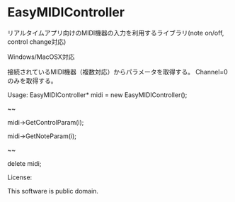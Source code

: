 EasyMIDIController
==================

リアルタイムアプリ向けのMIDI機器の入力を利用するライブラリ(note on/off, control change対応) 

Windows/MacOSX対応

接続されているMIDI機器（複数対応）からパラメータを取得する。
Channel=0のみを取得する。

Usage:
   EasyMIDIController* midi = new EasyMIDIController();
  
   ~~
   
   midi->GetControlParam(i);
   
   midi->GetNoteParam(i);
   
   ~~
   
   delete midi;
   
License:

This software is public domain.

 